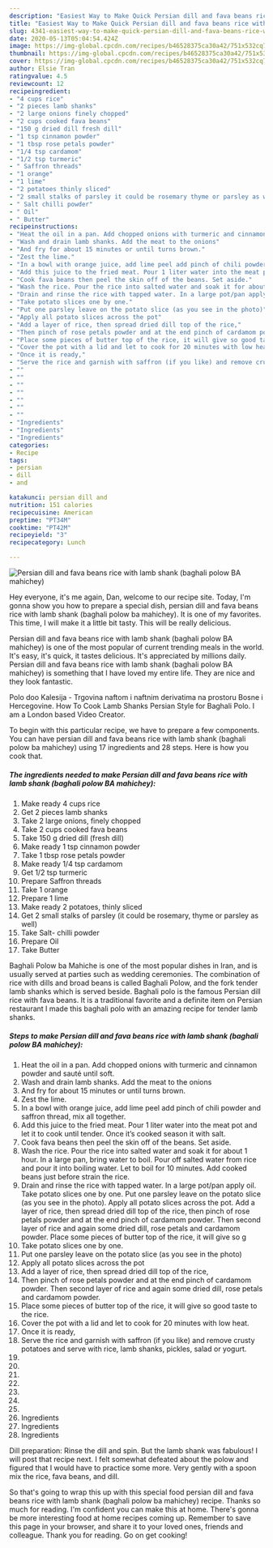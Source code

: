 ```yaml
---
description: "Easiest Way to Make Quick Persian dill and fava beans rice with lamb shank (baghali polow BA mahichey)"
title: "Easiest Way to Make Quick Persian dill and fava beans rice with lamb shank (baghali polow BA mahichey)"
slug: 4341-easiest-way-to-make-quick-persian-dill-and-fava-beans-rice-with-lamb-shank-baghali-polow-ba-mahichey
date: 2020-05-13T05:04:54.424Z
image: https://img-global.cpcdn.com/recipes/b46528375ca30a42/751x532cq70/persian-dill-and-fava-beans-rice-with-lamb-shank-baghali-polow-ba-mahichey-recipe-main-photo.jpg
thumbnail: https://img-global.cpcdn.com/recipes/b46528375ca30a42/751x532cq70/persian-dill-and-fava-beans-rice-with-lamb-shank-baghali-polow-ba-mahichey-recipe-main-photo.jpg
cover: https://img-global.cpcdn.com/recipes/b46528375ca30a42/751x532cq70/persian-dill-and-fava-beans-rice-with-lamb-shank-baghali-polow-ba-mahichey-recipe-main-photo.jpg
author: Elsie Tran
ratingvalue: 4.5
reviewcount: 12
recipeingredient:
- "4 cups rice"
- "2 pieces lamb shanks"
- "2 large onions finely chopped"
- "2 cups cooked fava beans"
- "150 g dried dill fresh dill"
- "1 tsp cinnamon powder"
- "1 tbsp rose petals powder"
- "1/4 tsp cardamom"
- "1/2 tsp turmeric"
- " Saffron threads"
- "1 orange"
- "1 lime"
- "2 potatoes thinly sliced"
- "2 small stalks of parsley it could be rosemary thyme or parsley as well"
- " Salt chilli powder"
- " Oil"
- " Butter"
recipeinstructions:
- "Heat the oil in a pan. Add chopped onions with turmeric and cinnamon powder and sauté until soft."
- "Wash and drain lamb shanks. Add the meat to the onions"
- "And fry for about 15 minutes or until turns brown."
- "Zest the lime."
- "In a bowl with orange juice, add lime peel add pinch of chili powder and saffron thread, mix all together."
- "Add this juice to the fried meat. Pour 1 liter water into the meat pot and let it to cook until tender. Once it’s cooked season it with salt."
- "Cook fava beans then peel the skin off of the beans. Set aside."
- "Wash the rice. Pour the rice into salted water and soak it for about 1 hour. In a large pan, bring water to boil. Pour off salted water from rice and pour it into boiling water. Let to boil for 10 minutes. Add cooked beans just before strain the rice."
- "Drain and rinse the rice with tapped water. In a large pot/pan apply oil. Take potato slices one by one. Put one parsley leave on the potato slice (as you see in the photo). Apply all potato slices across the pot. Add a layer of rice, then spread dried dill top of the rice, then pinch of rose petals powder and at the end pinch of cardamom powder. Then second layer of rice and again some dried dill, rose petals and cardamom powder. Place some pieces of butter top of the rice, it will give so g"
- "Take potato slices one by one."
- "Put one parsley leave on the potato slice (as you see in the photo)"
- "Apply all potato slices across the pot"
- "Add a layer of rice, then spread dried dill top of the rice,"
- "Then pinch of rose petals powder and at the end pinch of cardamom powder. Then second layer of rice and again some dried dill, rose petals and cardamom powder."
- "Place some pieces of butter top of the rice, it will give so good taste to the rice."
- "Cover the pot with a lid and let to cook for 20 minutes with low heat."
- "Once it is ready,"
- "Serve the rice and garnish with saffron (if you like) and remove crusty potatoes and serve with rice, lamb shanks, pickles, salad or yogurt."
- ""
- ""
- ""
- ""
- ""
- ""
- ""
- "Ingredients"
- "Ingredients"
- "Ingredients"
categories:
- Recipe
tags:
- persian
- dill
- and

katakunci: persian dill and 
nutrition: 151 calories
recipecuisine: American
preptime: "PT34M"
cooktime: "PT42M"
recipeyield: "3"
recipecategory: Lunch

---
```



![Persian dill and fava beans rice with lamb shank (baghali polow BA mahichey)](https://img-global.cpcdn.com/recipes/b46528375ca30a42/751x532cq70/persian-dill-and-fava-beans-rice-with-lamb-shank-baghali-polow-ba-mahichey-recipe-main-photo.jpg)

Hey everyone, it's me again, Dan, welcome to our recipe site. Today, I'm gonna show you how to prepare a special dish, persian dill and fava beans rice with lamb shank (baghali polow ba mahichey). It is one of my favorites. This time, I will make it a little bit tasty. This will be really delicious.

Persian dill and fava beans rice with lamb shank (baghali polow BA mahichey) is one of the most popular of current trending meals in the world. It's easy, it's quick, it tastes delicious. It's appreciated by millions daily. Persian dill and fava beans rice with lamb shank (baghali polow BA mahichey) is something that I have loved my entire life. They are nice and they look fantastic.

Polo doo Kalesija - Trgovina naftom i naftnim derivatima na prostoru Bosne i Hercegovine. How To Cook Lamb Shanks Persian Style for Baghali Polo. I am a London based Video Creator.


To begin with this particular recipe, we have to prepare a few components. You can have persian dill and fava beans rice with lamb shank (baghali polow ba mahichey) using 17 ingredients and 28 steps. Here is how you cook that.

<!--inarticleads1-->

##### The ingredients needed to make Persian dill and fava beans rice with lamb shank (baghali polow BA mahichey):

1. Make ready 4 cups rice
1. Get 2 pieces lamb shanks
1. Take 2 large onions, finely chopped
1. Take 2 cups cooked fava beans
1. Take 150 g dried dill (fresh dill)
1. Make ready 1 tsp cinnamon powder
1. Take 1 tbsp rose petals powder
1. Make ready 1/4 tsp cardamom
1. Get 1/2 tsp turmeric
1. Prepare  Saffron threads
1. Take 1 orange
1. Prepare 1 lime
1. Make ready 2 potatoes, thinly sliced
1. Get 2 small stalks of parsley (it could be rosemary, thyme or parsley as well)
1. Take  Salt- chilli powder
1. Prepare  Oil
1. Take  Butter


Baghali Polow ba Mahiche is one of the most popular dishes in Iran, and is usually served at parties such as wedding ceremonies. The combination of rice with dills and broad beans is called Baghali Polow, and the fork tender lamb shanks which is served beside. Baghali polo is the famous Persian dill rice with fava beans. It is a traditional favorite and a definite item on Persian restaurant I made this baghali polo with an amazing recipe for tender lamb shanks. 

<!--inarticleads2-->

##### Steps to make Persian dill and fava beans rice with lamb shank (baghali polow BA mahichey):

1. Heat the oil in a pan. Add chopped onions with turmeric and cinnamon powder and sauté until soft.
1. Wash and drain lamb shanks. Add the meat to the onions
1. And fry for about 15 minutes or until turns brown.
1. Zest the lime.
1. In a bowl with orange juice, add lime peel add pinch of chili powder and saffron thread, mix all together.
1. Add this juice to the fried meat. Pour 1 liter water into the meat pot and let it to cook until tender. Once it’s cooked season it with salt.
1. Cook fava beans then peel the skin off of the beans. Set aside.
1. Wash the rice. Pour the rice into salted water and soak it for about 1 hour. In a large pan, bring water to boil. Pour off salted water from rice and pour it into boiling water. Let to boil for 10 minutes. Add cooked beans just before strain the rice.
1. Drain and rinse the rice with tapped water. In a large pot/pan apply oil. Take potato slices one by one. Put one parsley leave on the potato slice (as you see in the photo). Apply all potato slices across the pot. Add a layer of rice, then spread dried dill top of the rice, then pinch of rose petals powder and at the end pinch of cardamom powder. Then second layer of rice and again some dried dill, rose petals and cardamom powder. Place some pieces of butter top of the rice, it will give so g
1. Take potato slices one by one.
1. Put one parsley leave on the potato slice (as you see in the photo)
1. Apply all potato slices across the pot
1. Add a layer of rice, then spread dried dill top of the rice,
1. Then pinch of rose petals powder and at the end pinch of cardamom powder. Then second layer of rice and again some dried dill, rose petals and cardamom powder.
1. Place some pieces of butter top of the rice, it will give so good taste to the rice.
1. Cover the pot with a lid and let to cook for 20 minutes with low heat.
1. Once it is ready,
1. Serve the rice and garnish with saffron (if you like) and remove crusty potatoes and serve with rice, lamb shanks, pickles, salad or yogurt.
1. 
1. 
1. 
1. 
1. 
1. 
1. 
1. Ingredients
1. Ingredients
1. Ingredients


Dill preparation: Rinse the dill and spin. But the lamb shank was fabulous! I will post that recipe next. I felt somewhat defeated about the polow and figured that I would have to practice some more. Very gently with a spoon mix the rice, fava beans, and dill. 

So that's going to wrap this up with this special food persian dill and fava beans rice with lamb shank (baghali polow ba mahichey) recipe. Thanks so much for reading. I'm confident you can make this at home. There's gonna be more interesting food at home recipes coming up. Remember to save this page in your browser, and share it to your loved ones, friends and colleague. Thank you for reading. Go on get cooking!
